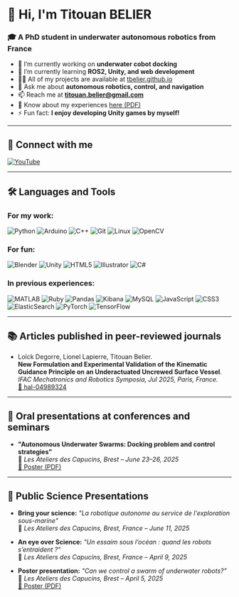 # 👋 Hi, I'm Titouan BELIER
### 🎓 A PhD student in underwater autonomous robotics from France

- 🔭 I’m currently working on **underwater cobot docking**
- 🌱 I’m currently learning **ROS2, Unity, and web development**
- 👨‍💻 All of my projects are available at [tbelier.github.io](https://github.com/tbelier/tbelier.github.io)
- 💬 Ask me about **autonomous robotics, control, and navigation**
- 📫 Reach me at **titouan.belier@gmail.com**
- 📄 Know about my experiences [here (PDF)](https://github.com/tbelier/tbelier.github.io/blob/cce8ceb8723189158c6927f7349a31562c4a3960/assets/pdf/CV_Th%C3%A8se.pdf)
- ⚡ Fun fact: **I enjoy developing Unity games by myself!**

---

## 🔗 Connect with me
[![YouTube](https://raw.githubusercontent.com/rahuldkjain/github-profile-readme-generator/master/src/images/icons/Social/youtube.svg)](https://www.youtube.com/@RobotsPHD)

---

## 🛠️ Languages and Tools

### For my work:
![Python](https://raw.githubusercontent.com/devicons/devicon/master/icons/python/python-original.svg)
![Arduino](https://cdn.worldvectorlogo.com/logos/arduino-1.svg)
![C++](https://raw.githubusercontent.com/devicons/devicon/master/icons/cplusplus/cplusplus-original.svg)
![Git](https://www.vectorlogo.zone/logos/git-scm/git-scm-icon.svg)
![Linux](https://raw.githubusercontent.com/devicons/devicon/master/icons/linux/linux-original.svg)
![OpenCV](https://www.vectorlogo.zone/logos/opencv/opencv-icon.svg)

### For fun:
![Blender](https://download.blender.org/branding/community/blender_community_badge_white.svg)
![Unity](https://www.vectorlogo.zone/logos/unity3d/unity3d-icon.svg)
![HTML5](https://raw.githubusercontent.com/devicons/devicon/master/icons/html5/html5-original-wordmark.svg)
![Illustrator](https://www.vectorlogo.zone/logos/adobe_illustrator/adobe_illustrator-icon.svg)
![C#](https://raw.githubusercontent.com/devicons/devicon/master/icons/csharp/csharp-original.svg)

### In previous experiences:
![MATLAB](https://upload.wikimedia.org/wikipedia/commons/2/21/Matlab_Logo.png)
![Ruby](https://raw.githubusercontent.com/devicons/devicon/master/icons/ruby/ruby-original.svg)
![Pandas](https://raw.githubusercontent.com/devicons/devicon/2ae2a900d2f041da66e950e4d48052658d850630/icons/pandas/pandas-original.svg)
![Kibana](https://www.vectorlogo.zone/logos/elasticco_kibana/elasticco_kibana-icon.svg)
![MySQL](https://raw.githubusercontent.com/devicons/devicon/master/icons/mysql/mysql-original-wordmark.svg)
![JavaScript](https://raw.githubusercontent.com/devicons/devicon/master/icons/javascript/javascript-original.svg)
![CSS3](https://raw.githubusercontent.com/devicons/devicon/master/icons/css3/css3-original-wordmark.svg)
![ElasticSearch](https://www.vectorlogo.zone/logos/elastic/elastic-icon.svg)
![PyTorch](https://www.vectorlogo.zone/logos/pytorch/pytorch-icon.svg)
![TensorFlow](https://www.vectorlogo.zone/logos/tensorflow/tensorflow-icon.svg)

---

## 📚 Articles published in peer-reviewed journals

- Loïck Degorre, Lionel Lapierre, Titouan Belier.  
**New Formulation and Experimental Validation of the Kinematic Guidance Principle on an Underactuated Uncrewed Surface Vessel**.  
*IFAC Mechatronics and Robotics Symposia, Jul 2025, Paris, France.*  
[🔗 hal-04989324](https://hal.science/hal-04989324v1)

---

## 🎤 Oral presentations at conferences and seminars

- **"Autonomous Underwater Swarms: Docking problem and control strategies"**  
📍 *Les Ateliers des Capucins, Brest – June 23–26, 2025*  
[📄 Poster (PDF)](src/PosterICETC.pdf)

---

## 🎤 Public Science Presentations

- **Bring your science:** *"La robotique autonome au service de l'exploration sous-marine"*  
📍 *Les Ateliers des Capucins, Brest, France – June 11, 2025*

- **An eye over Science:** *"Un essaim sous l’océan : quand les robots s’entraident ?"*  
📍 *Les Ateliers des Capucins, Brest, France – April 9, 2025*

- **Poster presentation:** *"Can we control a swarm of underwater robots?"*  
📍 *Les Ateliers des Capucins, Brest – April 5, 2025*  
[📄 Poster (PDF)](src/PosterCapucins.pdf)
